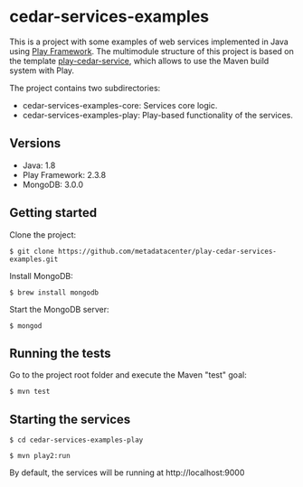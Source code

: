 # cedar-services-examples

This is a project with some examples of web services implemented in Java using [Play Framework](http://www.playframework.com/). The multimodule structure of this project is based on the template [play-cedar-service](https://github.com/metadatacenter/play-cedar-service), which allows to use the Maven build system with Play.

The project contains two subdirectories:
- cedar-services-examples-core: Services core logic. 
- cedar-services-examples-play: Play-based functionality of the services.

## Versions
* Java: 1.8
* Play Framework: 2.3.8
* MongoDB: 3.0.0

## Getting started

Clone the project:

`$ git clone https://github.com/metadatacenter/play-cedar-services-examples.git`

Install MongoDB:

`$ brew install mongodb`

Start the MongoDB server:

`$ mongod`

## Running the tests

Go to the project root folder and execute the Maven "test" goal:

```
$ mvn test
```

## Starting the services

```
$ cd cedar-services-examples-play

$ mvn play2:run
```

By default, the services will be running at http://localhost:9000